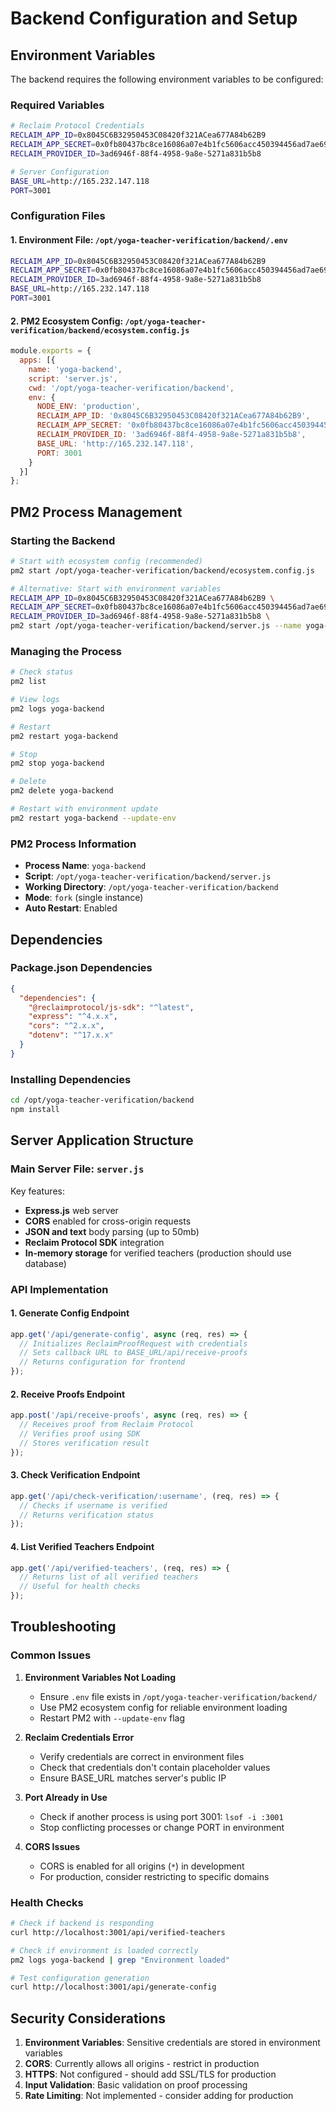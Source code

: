 # Backend Configuration and Setup

## Environment Variables

The backend requires the following environment variables to be configured:

### Required Variables

```bash
# Reclaim Protocol Credentials
RECLAIM_APP_ID=0x8045C6B32950453C08420f321ACea677A84b62B9
RECLAIM_APP_SECRET=0x0fb80437bc8ce16086a07e4b1fc5606acc450394456ad7ae69b64b6c0096b8cb
RECLAIM_PROVIDER_ID=3ad6946f-88f4-4958-9a8e-5271a831b5b8

# Server Configuration
BASE_URL=http://165.232.147.118
PORT=3001
```

### Configuration Files

#### 1. Environment File: `/opt/yoga-teacher-verification/backend/.env`
```bash
RECLAIM_APP_ID=0x8045C6B32950453C08420f321ACea677A84b62B9
RECLAIM_APP_SECRET=0x0fb80437bc8ce16086a07e4b1fc5606acc450394456ad7ae69b64b6c0096b8cb
RECLAIM_PROVIDER_ID=3ad6946f-88f4-4958-9a8e-5271a831b5b8
BASE_URL=http://165.232.147.118
PORT=3001
```

#### 2. PM2 Ecosystem Config: `/opt/yoga-teacher-verification/backend/ecosystem.config.js`
```javascript
module.exports = {
  apps: [{
    name: 'yoga-backend',
    script: 'server.js',
    cwd: '/opt/yoga-teacher-verification/backend',
    env: {
      NODE_ENV: 'production',
      RECLAIM_APP_ID: '0x8045C6B32950453C08420f321ACea677A84b62B9',
      RECLAIM_APP_SECRET: '0x0fb80437bc8ce16086a07e4b1fc5606acc450394456ad7ae69b64b6c0096b8cb',
      RECLAIM_PROVIDER_ID: '3ad6946f-88f4-4958-9a8e-5271a831b5b8',
      BASE_URL: 'http://165.232.147.118',
      PORT: 3001
    }
  }]
};
```

## PM2 Process Management

### Starting the Backend
```bash
# Start with ecosystem config (recommended)
pm2 start /opt/yoga-teacher-verification/backend/ecosystem.config.js

# Alternative: Start with environment variables
RECLAIM_APP_ID=0x8045C6B32950453C08420f321ACea677A84b62B9 \
RECLAIM_APP_SECRET=0x0fb80437bc8ce16086a07e4b1fc5606acc450394456ad7ae69b64b6c0096b8cb \
RECLAIM_PROVIDER_ID=3ad6946f-88f4-4958-9a8e-5271a831b5b8 \
pm2 start /opt/yoga-teacher-verification/backend/server.js --name yoga-backend
```

### Managing the Process
```bash
# Check status
pm2 list

# View logs
pm2 logs yoga-backend

# Restart
pm2 restart yoga-backend

# Stop
pm2 stop yoga-backend

# Delete
pm2 delete yoga-backend

# Restart with environment update
pm2 restart yoga-backend --update-env
```

### PM2 Process Information
- **Process Name**: `yoga-backend`
- **Script**: `/opt/yoga-teacher-verification/backend/server.js`
- **Working Directory**: `/opt/yoga-teacher-verification/backend`
- **Mode**: `fork` (single instance)
- **Auto Restart**: Enabled

## Dependencies

### Package.json Dependencies
```json
{
  "dependencies": {
    "@reclaimprotocol/js-sdk": "^latest",
    "express": "^4.x.x",
    "cors": "^2.x.x",
    "dotenv": "^17.x.x"
  }
}
```

### Installing Dependencies
```bash
cd /opt/yoga-teacher-verification/backend
npm install
```

## Server Application Structure

### Main Server File: `server.js`

Key features:
- **Express.js** web server
- **CORS** enabled for cross-origin requests
- **JSON and text** body parsing (up to 50mb)
- **Reclaim Protocol SDK** integration
- **In-memory storage** for verified teachers (production should use database)

### API Implementation

#### 1. Generate Config Endpoint
```javascript
app.get('/api/generate-config', async (req, res) => {
  // Initializes ReclaimProofRequest with credentials
  // Sets callback URL to BASE_URL/api/receive-proofs
  // Returns configuration for frontend
});
```

#### 2. Receive Proofs Endpoint
```javascript
app.post('/api/receive-proofs', async (req, res) => {
  // Receives proof from Reclaim Protocol
  // Verifies proof using SDK
  // Stores verification result
});
```

#### 3. Check Verification Endpoint
```javascript
app.get('/api/check-verification/:username', (req, res) => {
  // Checks if username is verified
  // Returns verification status
});
```

#### 4. List Verified Teachers Endpoint
```javascript
app.get('/api/verified-teachers', (req, res) => {
  // Returns list of all verified teachers
  // Useful for health checks
});
```

## Troubleshooting

### Common Issues

1. **Environment Variables Not Loading**
   - Ensure `.env` file exists in `/opt/yoga-teacher-verification/backend/`
   - Use PM2 ecosystem config for reliable environment loading
   - Restart PM2 with `--update-env` flag

2. **Reclaim Credentials Error**
   - Verify credentials are correct in environment files
   - Check that credentials don't contain placeholder values
   - Ensure BASE_URL matches server's public IP

3. **Port Already in Use**
   - Check if another process is using port 3001: `lsof -i :3001`
   - Stop conflicting processes or change PORT in environment

4. **CORS Issues**
   - CORS is enabled for all origins (`*`) in development
   - For production, consider restricting to specific domains

### Health Checks

```bash
# Check if backend is responding
curl http://localhost:3001/api/verified-teachers

# Check if environment is loaded correctly
pm2 logs yoga-backend | grep "Environment loaded"

# Test configuration generation
curl http://localhost:3001/api/generate-config
```

## Security Considerations

1. **Environment Variables**: Sensitive credentials are stored in environment variables
2. **CORS**: Currently allows all origins - restrict in production
3. **HTTPS**: Not configured - should add SSL/TLS for production
4. **Input Validation**: Basic validation on proof processing
5. **Rate Limiting**: Not implemented - consider adding for production